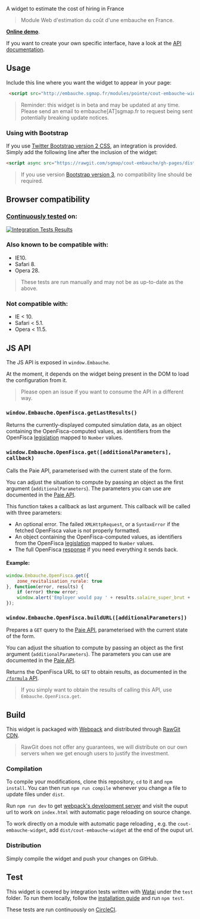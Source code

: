 A widget to estimate the cost of hiring in France

> Module Web d'estimation du coût d'une embauche en France.

**[Online demo](http://sgmap.github.io/cout-embauche/)**.

If you want to create your own specific interface, have a look at the [API documentation](http://embauche.sgmap.fr/api-cotisations-sociales).


Usage
-----

Include this line where you want the widget to appear in your page:

```html
 <script src="http://embauche.sgmap.fr/modules/pointe/cout-embauche-widget.js"></script>
 ```

> Reminder: this widget is in beta and may be updated at any time. Please send an email to embauche[AT]sgmap.fr to request being sent potentially breaking update notices.


### Using with Bootstrap

If you use [Twitter Bootstrap version 2 CSS](http://getbootstrap.com/2.3.2/), an integration is provided. Simply add the following line after the inclusion of the widget:

```html
<script async src="https://rawgit.com/sgmap/cout-embauche/gh-pages/dist/bootstrap-compat.js"></script>
```

> If you use version [Bootstrap version 3](http://getbootstrap.com), no compatibility line should be required.  

Browser compatibility
---------------------

### [Continuously tested](https://circleci.com/gh/sgmap/cout-embauche) on:

[![Integration Tests Results](https://saucelabs.com/browser-matrix/sgmap-embauche-bot.svg)](https://saucelabs.com/u/sgmap-embauche-bot)


### Also known to be compatible with:

- IE10.
- Safari 8.
- Opera 28.

> These tests are run manually and may not be as up-to-date as the above.


### Not compatible with:

- IE < 10.
- Safari < 5.1.
- Opera < 11.5.


JS API
---

The JS API is exposed in `window.Embauche`.

At the moment, it depends on the widget being present in the DOM to load the configuration from it.

> Please open an issue if you want to consume the API in a different way.


### `window.Embauche.OpenFisca.getLastResults()`

Returns the currently-displayed computed simulation data, as an object containing the OpenFisca-computed values, as identifiers from the OpenFisca [legislation](http://legislation.openfisca.fr) mapped to `Number` values.


### `window.Embauche.OpenFisca.get([additionalParameters], callback)`

Calls the Paie API, parameterised with the current state of the form.

You can adjust the situation to compute by passing an object as the first argument (`additionalParameters`). The parameters you can use are documented in the [Paie API](http://embauche.sgmap.fr/api/doc).

This function takes a callback as last argument. This callback will be called with three parameters:

- An optional error. The failed `XMLHttpRequest`, or a `SyntaxError` if the fetched OpenFisca value is not properly formatted.
- An object containing the OpenFisca-computed values, as identifiers from the OpenFisca [legislation](http://legislation.openfisca.fr) mapped to `Number` values.
- The full OpenFisca [response](http://embauche.sgmap.fr/api/doc) if you need everything it sends back.

#### Example:

```js
window.Embauche.OpenFisca.get({
	zone_revitalisation_rurale: true
}, function(error, results) {
	if (error) throw error;
	window.alert('Employer would pay ' + results.salaire_super_brut + ' if this geographic zone was elected as a ZRR.')
});
```


### `window.Embauche.OpenFisca.buildURL([additionalParameters])`

Prepares a `GET` query to the [Paie API](http://embauche.sgmap.fr/api/doc), parameterised with the current state of the form.

You can adjust the situation to compute by passing an object as the first argument (`additionalParameters`). The parameters you can use are documented in the [Paie API](http://embauche.sgmap.fr/api/doc).

Returns the OpenFisca URL to `GET` to obtain results, as documented in the [`/formula` API](http://embauche.sgmap.fr/api/doc).

> If you simply want to obtain the results of calling this API, use `Embauche.OpenFisca.get`.


Build
-----

This widget is packaged with [Webpack](http://webpack.github.io) and distributed through [RawGit CDN](https://rawgit.com).

> RawGit does not offer any guarantees, we will distribute on our own servers when we get enough users to justify the investment.


### Compilation

To compile your modifications, clone this repository, `cd` to it and `npm install`. You can then run `npm run compile` whenever you change a file to update files under `dist`.

Run `npm run dev` to get [webpack's development server](https://webpack.github.io/docs/webpack-dev-server.html) and visit the ouput url to work on `index.html` with automatic page reloading on source change.

To work directly on a module with automatic page reloading , e.g. the `cout-embauche-widget`, add  `dist/cout-embauche-widget` at the end of the ouput url.


### Distribution

Simply compile the widget and push your changes on GitHub.


Test
----

This widget is covered by integration tests written with [Watai](https://github.com/MattiSG/Watai) under the `test` folder. To run them locally, follow the [installation guide](https://github.com/MattiSG/Watai#installing) and run `npm test`.

These tests are run continuously on [CircleCI](https://circleci.com/gh/sgmap/cout-embauche).
